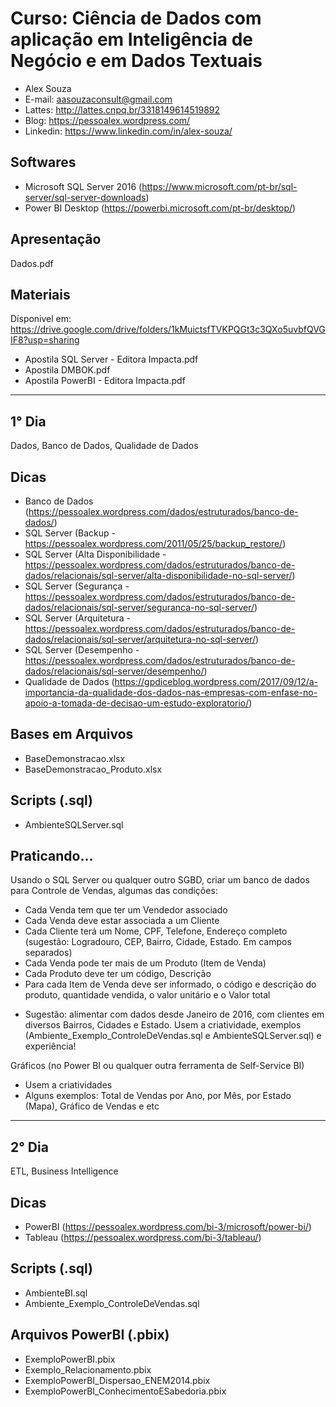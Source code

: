 # Curso: Ciência de Dados com aplicação em Inteligência de Negócio e em Dados Textuais
- Alex Souza
- E-mail: aasouzaconsult@gmail.com
- Lattes: http://lattes.cnpq.br/3318149614519892
- Blog: https://pessoalex.wordpress.com/
- Linkedin: https://www.linkedin.com/in/alex-souza/

Softwares
---------
- Microsoft SQL Server 2016 (https://www.microsoft.com/pt-br/sql-server/sql-server-downloads)
- Power BI Desktop (https://powerbi.microsoft.com/pt-br/desktop/)

Apresentação
------------
Dados.pdf

Materiais
------------
Dísponivel em: https://drive.google.com/drive/folders/1kMuictsfTVKPQGt3c3QXo5uvbfQVGIF8?usp=sharing

- Apostila SQL Server - Editora Impacta.pdf
- Apostila DMBOK.pdf
- Apostila PowerBI - Editora Impacta.pdf

--------------------------------------------------------------------------------------------------
1° Dia
-----------
Dados, Banco de Dados, Qualidade de Dados

Dicas
-----
- Banco de Dados (https://pessoalex.wordpress.com/dados/estruturados/banco-de-dados/)
- SQL Server (Backup - https://pessoalex.wordpress.com/2011/05/25/backup_restore/)
- SQL Server (Alta Disponibilidade - https://pessoalex.wordpress.com/dados/estruturados/banco-de-dados/relacionais/sql-server/alta-disponibilidade-no-sql-server/)
- SQL Server (Segurança - https://pessoalex.wordpress.com/dados/estruturados/banco-de-dados/relacionais/sql-server/seguranca-no-sql-server/)
- SQL Server (Arquitetura - https://pessoalex.wordpress.com/dados/estruturados/banco-de-dados/relacionais/sql-server/arquitetura-no-sql-server/)
- SQL Server (Desempenho - https://pessoalex.wordpress.com/dados/estruturados/banco-de-dados/relacionais/sql-server/desempenho/)
- Qualidade de Dados (https://gpdiceblog.wordpress.com/2017/09/12/a-importancia-da-qualidade-dos-dados-nas-empresas-com-enfase-no-apoio-a-tomada-de-decisao-um-estudo-exploratorio/)

Bases em Arquivos
-------------
- BaseDemonstracao.xlsx
- BaseDemonstracao_Produto.xlsx

Scripts (.sql)
-------------
- AmbienteSQLServer.sql

Praticando...
-------------
Usando o SQL Server ou qualquer outro SGBD, criar um banco de dados para Controle de Vendas, algumas das condições:
- Cada Venda tem que ter um Vendedor associado
- Cada Venda deve estar associada a um Cliente
- Cada Cliente terá um Nome, CPF, Telefone, Endereço completo (sugestão: Logradouro, CEP, Bairro, Cidade, Estado. Em campos separados)
- Cada Venda pode ter mais de um Produto (Item de Venda)
- Cada Produto deve ter um código, Descrição
- Para cada Item de Venda deve ser informado, o código e descrição do produto, quantidade vendida, o valor unitário e o Valor total

* Sugestão: alimentar com dados desde Janeiro de 2016, com clientes em diversos Bairros, Cidades e Estado. Usem a criatividade, exemplos (Ambiente_Exemplo_ControleDeVendas.sql e AmbienteSQLServer.sql) e experiência!

Gráficos (no Power BI ou qualquer outra ferramenta de Self-Service BI)
- Usem a criatividades
- Alguns exemplos: Total de Vendas por Ano, por Mês, por Estado (Mapa), Gráfico de Vendas e etc

--------------------------------------------------------------------------------------------------
2° Dia
-----------
ETL, Business Intelligence

Dicas
-----
- PowerBI (https://pessoalex.wordpress.com/bi-3/microsoft/power-bi/)
- Tableau (https://pessoalex.wordpress.com/bi-3/tableau/)

Scripts (.sql)
-------------
- AmbienteBI.sql
- Ambiente_Exemplo_ControleDeVendas.sql

Arquivos PowerBI (.pbix)
-------------
- ExemploPowerBI.pbix
- Exemplo_Relacionamento.pbix
- ExemploPowerBI_Dispersao_ENEM2014.pbix
- ExemploPowerBI_ConhecimentoESabedoria.pbix
